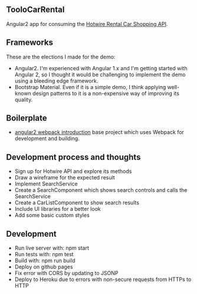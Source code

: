 ## TooloCarRental
Angular2 app for consuming the [Hotwire Rental Car Shopping API](http://developer.hotwire.com/docs/Rental_Car_Shopping_API).

## Frameworks
These are the elections I made for the demo:
- Angular2. I'm experienced with Angular 1.x and I'm getting started with Angular 2, so I thought it would be challenging to implement the demo using a bleeding edge framework.
- Bootstrap Material. Even if it is a simple demo, I think applying well-known design patterns to it is a non-expensive way of improving its quality. 

## Boilerplate
- [angular2 webpack introduction](https://angular.io/docs/ts/latest/guide/webpack.html) base project which uses Webpack for development and building.

## Development process and thoughts
- Sign up for Hotwire API and explore its methods
- Draw a wireframe for the expected result
- Implement SearchService
- Create a SearchComponent which shows search controls and calls the SearchService
- Create a CarListComponent to show search results
- Include UI libraries for a better look
- Add some basic custom styles

## Development
- Run live server with: npm start
- Run tests with: npm test
- Build with: npm run build
- Deploy on github pages
- Fix error with CORS by updating to JSONP
- Deploy to Heroku due to errors with non-secure requests from HTTPs to HTTP